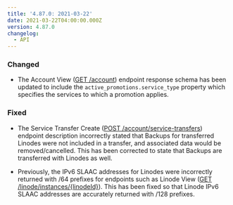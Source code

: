 ```yaml
---
title: '4.87.0: 2021-03-22'
date: 2021-03-22T04:00:00.000Z
version: 4.87.0
changelog:
  - API
---
```


### Changed

- The Account View ([GET /account](https://www.linode.com/docs/api/account/#account-view)) endpoint response schema has been updated to include the `active_promotions.service_type` property which specifies the services to which a promotion applies.

### Fixed

- The Service Transfer Create ([POST /account/service-transfers](https://www.linode.com/docs/api/account/#service-transfer-create)) endpoint description incorrectly stated that Backups for transferred Linodes were not included in a transfer, and associated data would be removed/cancelled. This has been corrected to state that Backups are transferred with Linodes as well.

- Previously, the IPv6 SLAAC addresses for Linodes were incorrectly returned with /64 prefixes for endpoints such as Linode View ([GET /linode/instances/{linodeId}](https://www.linode.com/docs/api/linode-instances/#linode-view)). This has been fixed so that Linode IPv6 SLAAC addresses are accurately returned with /128 prefixes.
